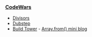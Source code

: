 ### [CodeWars](https://www.codewars.com/)

* [Divisors](divisors.js)
* [Dubstep](dubstep.js)
* [Build Tower](buildTower.js) - [Array.from() mini blog](array-from-mini-blog.md)